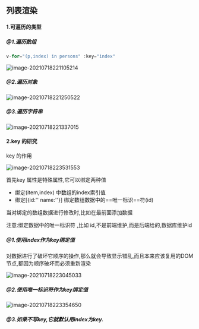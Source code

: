 ## 列表渲染

#### 1.可遍历的类型

##### @1.遍历数组

```javascript
v-for="(p,index) in persons" :key="index"
```

![image-20210718221105214](C:\Users\inui\AppData\Roaming\Typora\typora-user-images\image-20210718221105214.png)

##### @2.遍历对象

![image-20210718221250522](C:\Users\inui\AppData\Roaming\Typora\typora-user-images\image-20210718221250522.png)

##### @3.遍历字符串

![image-20210718221337015](C:\Users\inui\AppData\Roaming\Typora\typora-user-images\image-20210718221337015.png)

#### 2.key 的研究

key 的作用

![image-20210718223531553](C:\Users\inui\AppData\Roaming\Typora\typora-user-images\image-20210718223531553.png)

首先key 属性是特殊属性,它可以绑定两种值

- 绑定(item,index) 中数组的index索引值
- 绑定[{id:'' name:''}] 绑定数组数据中的==唯一标识==符(id)

> 

当对绑定的数组数据进行修改时,比如在最前面添加数据

注意:绑定数据中的唯一标识符 ,比如 id,不是前端维护,而是后端给的,数据库维护id



##### @1.使用index作为key绑定值

对数据进行了破坏它顺序的操作,那么就会导致显示错乱,而且本来应该复用的DOM节点,都因为顺序破坏而必须重新渲染

![image-20210718223045033](C:\Users\inui\AppData\Roaming\Typora\typora-user-images\image-20210718223045033.png)

##### @2.使用唯一标识符作为key绑定值

![image-20210718223354650](C:\Users\inui\AppData\Roaming\Typora\typora-user-images\image-20210718223354650.png)

##### @3.如果不写key,它就默认用index为key.

